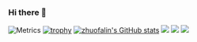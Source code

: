 ### Hi there 👋

<!--
**zhuofalin/zhuofalin** is a ✨ _special_ ✨ repository because its `README.md` (this file) appears on your GitHub profile.

Here are some ideas to get you started:
![](https://github-readme-stats.vercel.app/api?username=zhuofalin)

- 🔭 I’m currently working on ...
- 🌱 I’m currently learning ...
- 👯 I’m looking to collaborate on ...
- 🤔 I’m looking for help with ...
- 💬 Ask me about ...
- 📫 How to reach me: ...
- 😄 Pronouns: ...
- ⚡ Fun fact: ...
-->

![Metrics](https://metrics.lecoq.io/zhuofalin?template=classic&config.timezone=Asia%2FShanghai)
[![trophy](https://github-profile-trophy.vercel.app/?username=zhuofalin)](https://github.com/ryo-ma/github-profile-trophy)
[![zhuofalin's GitHub stats](https://github-readme-stats.vercel.app/api?username=zhuofalin)](https://github.com/anuraghazra/github-readme-stats)
![](https://img.shields.io/badge/-HTML5-E34F26?style=flat-square&logo=html5&logoColor=white)
![](https://img.shields.io/badge/-CSS3-1572B6?style=flat-square&logo=css3)
![](https://img.shields.io/badge/-JavaScript-oringe?style=flat-square&logo=javascript)
